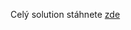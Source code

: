 Celý solution stáhnete [zde](https://download-directory.github.io/?url=https%3A%2F%2Fgithub.com%2Fekral%2FFAI%2Ftree%2Fmaster%2FAF%2Fkombinovane%2F04_testy_ef%2Fsrc)